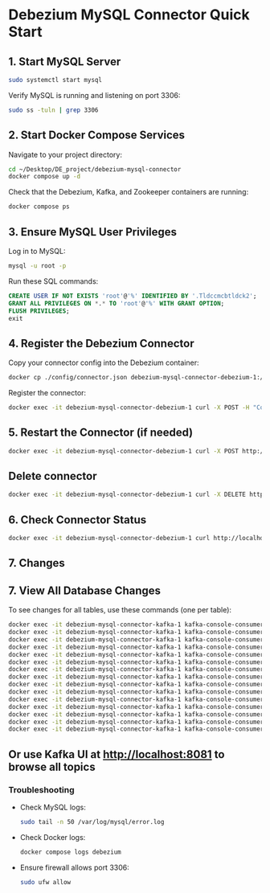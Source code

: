 # Debezium MySQL Connector Quick Start

## 1. Start MySQL Server
```bash
sudo systemctl start mysql
```
Verify MySQL is running and listening on port 3306:
```bash
sudo ss -tuln | grep 3306
```

## 2. Start Docker Compose Services
Navigate to your project directory:
```bash
cd ~/Desktop/DE_project/debezium-mysql-connector
docker compose up -d
```
Check that the Debezium, Kafka, and Zookeeper containers are running:
```bash
docker compose ps
```

## 3. Ensure MySQL User Privileges
Log in to MySQL:
```bash
mysql -u root -p
```
Run these SQL commands:
```sql
CREATE USER IF NOT EXISTS 'root'@'%' IDENTIFIED BY '.Tldccmcbtldck2';
GRANT ALL PRIVILEGES ON *.* TO 'root'@'%' WITH GRANT OPTION;
FLUSH PRIVILEGES;
exit
```

## 4. Register the Debezium Connector
Copy your connector config into the Debezium container:
```bash
docker cp ./config/connector.json debezium-mysql-connector-debezium-1:/connector.json
```
Register the connector:
```bash
docker exec -it debezium-mysql-connector-debezium-1 curl -X POST -H "Content-Type: application/json" --data @/connector.json http://localhost:8083/connectors
```

## 5. Restart the Connector (if needed)
```bash
docker exec -it debezium-mysql-connector-debezium-1 curl -X POST http://localhost:8083/connectors/mysql-connector/restart
```

## Delete connector
```bash
docker exec -it debezium-mysql-connector-debezium-1 curl -X DELETE http://localhost:8083/connectors/mysql-connector
```

## 6. Check Connector Status
```bash
docker exec -it debezium-mysql-connector-debezium-1 curl http://localhost:8083/connectors/mysql-connector/status
```

## 7. Changes
## 7. View All Database Changes

To see changes for all tables, use these commands (one per table):

```bash
docker exec -it debezium-mysql-connector-kafka-1 kafka-console-consumer --bootstrap-server kafka:9092 --topic online_store.online_store.Addresses
docker exec -it debezium-mysql-connector-kafka-1 kafka-console-consumer --bootstrap-server kafka:9092 --topic online_store.online_store.CartItems
docker exec -it debezium-mysql-connector-kafka-1 kafka-console-consumer --bootstrap-server kafka:9092 --topic online_store.online_store.Customers
docker exec -it debezium-mysql-connector-kafka-1 kafka-console-consumer --bootstrap-server kafka:9092 --topic online_store.online_store.Inventory
docker exec -it debezium-mysql-connector-kafka-1 kafka-console-consumer --bootstrap-server kafka:9092 --topic online_store.online_store.OrderItems
docker exec -it debezium-mysql-connector-kafka-1 kafka-console-consumer --bootstrap-server kafka:9092 --topic online_store.online_store.OrderStatus
docker exec -it debezium-mysql-connector-kafka-1 kafka-console-consumer --bootstrap-server kafka:9092 --topic online_store.online_store.Orders
docker exec -it debezium-mysql-connector-kafka-1 kafka-console-consumer --bootstrap-server kafka:9092 --topic online_store.online_store.PaymentMethods
docker exec -it debezium-mysql-connector-kafka-1 kafka-console-consumer --bootstrap-server kafka:9092 --topic online_store.online_store.Payments
docker exec -it debezium-mysql-connector-kafka-1 kafka-console-consumer --bootstrap-server kafka:9092 --topic online_store.online_store.ProductCategories
docker exec -it debezium-mysql-connector-kafka-1 kafka-console-consumer --bootstrap-server kafka:9092 --topic online_store.online_store.Products
docker exec -it debezium-mysql-connector-kafka-1 kafka-console-consumer --bootstrap-server kafka:9092 --topic online_store.online_store.Reasons
docker exec -it debezium-mysql-connector-kafka-1 kafka-console-consumer --bootstrap-server kafka:9092 --topic online_store.online_store.Reviews
docker exec -it debezium-mysql-connector-kafka-1 kafka-console-consumer --bootstrap-server kafka:9092 --topic online_store.online_store.Sellers
docker exec -it debezium-mysql-connector-kafka-1 kafka-console-consumer --bootstrap-server kafka:9092 --topic online_store.online_store.ShoppingCarts
```

Or use **Kafka UI** at [http://localhost:8081](http://localhost:8081) to browse all topics
---

### Troubleshooting

- Check MySQL logs:  
  ```bash
  sudo tail -n 50 /var/log/mysql/error.log
  ```
- Check Docker logs:  
  ```bash
  docker compose logs debezium
  ```
- Ensure firewall allows port 3306:  
  ```bash
  sudo ufw allow